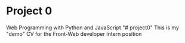 # Project 0

Web Programming with Python and JavaScript
"# project0" 
This is my "demo" CV for the Front-Web developer Intern position
